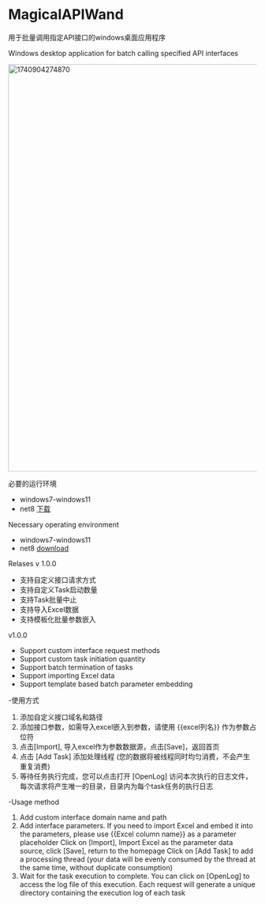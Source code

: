 # MagicalAPIWand
用于批量调用指定API接口的windows桌面应用程序

Windows desktop application for batch calling specified API interfaces

<img width="825" alt="1740904274870" src="https://github.com/user-attachments/assets/13000822-632e-4074-ae83-99754d2a0b01" />

必要的运行环境
- windows7-windows11
- net8 [下载](https://dotnet.microsoft.com/zh-cn/download/dotnet/8.0)

Necessary operating environment
- windows7-windows11
- net8 [download](https://dotnet.microsoft.com/zh-cn/download/dotnet/8.0)
 
Relases
v 1.0.0
- 支持自定义接口请求方式 
- 支持自定义Task启动数量
- 支持Task批量中止
- 支持导入Excel数据
- 支持模板化批量参数嵌入

v1.0.0
- Support custom interface request methods
- Support custom task initiation quantity
- Support batch termination of tasks
- Support importing Excel data
- Support template based batch parameter embedding

-使用方式
1. 添加自定义接口域名和路径
2. 添加接口参数，如需导入excel嵌入到参数，请使用 {{excel列名}} 作为参数占位符
3. 点击[Import], 导入excel作为参数数据源，点击[Save]，返回首页
4. 点击 [Add Task] 添加处理线程 (您的数据将被线程同时均匀消费，不会产生重复消费)
5. 等待任务执行完成，您可以点击打开 [OpenLog] 访问本次执行的日志文件，每次请求将产生唯一的目录，目录内为每个task任务的执行日志

-Usage method
1. Add custom interface domain name and path
2. Add interface parameters. If you need to import Excel and embed it into the parameters, please use {{Excel column name}} as a parameter placeholder
Click on [Import], Import Excel as the parameter data source, click [Save], return to the homepage
Click on [Add Task] to add a processing thread (your data will be evenly consumed by the thread at the same time, without duplicate consumption)
5. Wait for the task execution to complete. You can click on [OpenLog] to access the log file of this execution. Each request will generate a unique directory containing the execution log of each task
